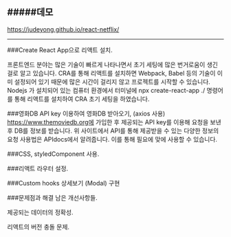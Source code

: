 
#####데모
------------------------

https://judeyong.github.io/react-netflix/

------------------------
###Create React App으로 리액트 설치.

프론트엔드 분야는 많은 기술이 빠르게 나타나면서 초기 세팅에 많은 번거로움이 생긴 걸로 알고 있습니다.
CRA를 통해 리액트를 설치하면 Webpack, Babel 등의 기술이 이미 설정되어 있기 때문에 많은 시간이 걸리지 않고 프로젝트를 시작할 수 있습니다.
Nodejs 가 설치되어 있는 컴퓨터 환경에서 터미널에 npx create-react-app ./ 명령어를 통해 리액트를 설치하여 CRA 초기 세팅을 하였습니다.
    	

###영화DB API key 이용하여 영화DB 받아오기, (axios 사용)
https://www.themoviedb.org에 가입한 후 제공되는 API key를 이용해 요청을 보낸 후 DB를 정보를 받습니다.
위 사이트에서 API를 통해 제공받을 수 있는 다양한 정보의 요청 사용법은 APIdocs에서 알려줍니다. 이를 통해 필요에 맞에 사용할 수 있습니다.


###CSS, styledComponent 사용.


###리액트 라우터 설정.


###Custom hooks
상세보기 (Modal) 구현

###문제점과 해결 남은 개선사항들.
 
제공되는 데이터의 정확성.
 
리액트의 버전 충돌 문제.
